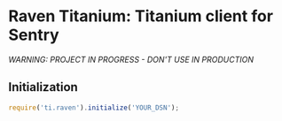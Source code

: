 # Raven Titanium: Titanium client for Sentry

*WARNING: PROJECT IN PROGRESS - DON'T USE IN PRODUCTION*

## Initialization

```js
require('ti.raven').initialize('YOUR_DSN');
```
